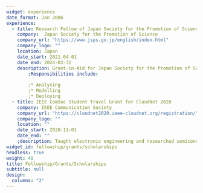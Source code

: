 ```yaml
---
widget: experience
date_format: Jan 2006
experience:
  - title: Research Fellow of Japan Society for the Promotion of Science
    company:  Japan Society for the Promotion of Science
    company_url: "https://www.jsps.go.jp/english/index.html"
    company_logo: ""
    location: Japan
    date_start: 2021-04-01
    date_end: 2024-03-31
    description: Grant-in-Aid for Japan Society for the Promotion of Science Fellows;|-2
        ;Responsibilities include:
        
        ;* Analysing
        ;* Modelling
        ;* Deploying
  - title: IEEE ComSoc Student Travel Grant for CloudNet 2020
    company: IEEE Communication Society
    company_url: "https://cloudnet2020.ieee-cloudnet.org/registration/"
    company_logo: ""
    location: ""
    date_start: 2020-11-01
    date_end: ""
    ;description: Taught electronic engineering and researched semiconductor physics.
widget_id: fellowship/grants/scholarships
headless: true
weight: 40
title: Fellowship/Grants/Scholarships
subtitle: null
design:
  columns: "2"
---
```

